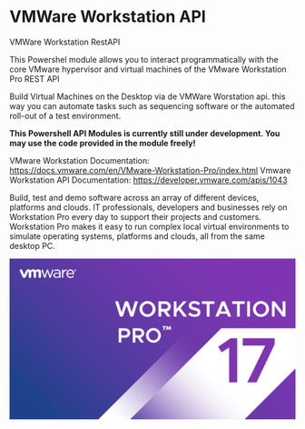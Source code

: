 # VMWare Workstation API
VMWare Workstation RestAPI

This Powershel module allows you to interact programmatically with the core VMware hypervisor and virtual machines of the VMware Workstation Pro REST API

Build Virtual Machines on the Desktop via de VMWare Worstation api. this way you can automate tasks such as sequencing software or the automated roll-out of a test environment.

**This Powershell API Modules is currently still under development. You may use the code provided in the module freely!**

VMware Workstation Documentation: https://docs.vmware.com/en/VMware-Workstation-Pro/index.html
Vmware Workstation API Documentation: https://developer.vmware.com/apis/1043

Build, test and demo software across an array of different devices, platforms and clouds. IT professionals, developers and businesses rely on Workstation Pro every day to support their projects and customers. Workstation Pro makes it easy to run complex local virtual environments to simulate operating systems, platforms and clouds, all from the same desktop PC.

![This is an image](https://github.com/DKreutz0/VMWareWorkstationAPI/blob/main/VMWareWorkstationAPI.png)
